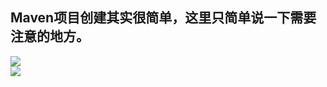 ## Maven项目创建其实很简单，这里只简单说一下需要注意的地方。  
![](https://upload-images.jianshu.io/upload_images/17736870-6056ab6037c6c9b8.png?imageMogr2/auto-orient/strip%7CimageView2/2/w/1240)  
![](https://upload-images.jianshu.io/upload_images/17736870-17d62e698ffe657e.png?imageMogr2/auto-orient/strip%7CimageView2/2/w/1240)
